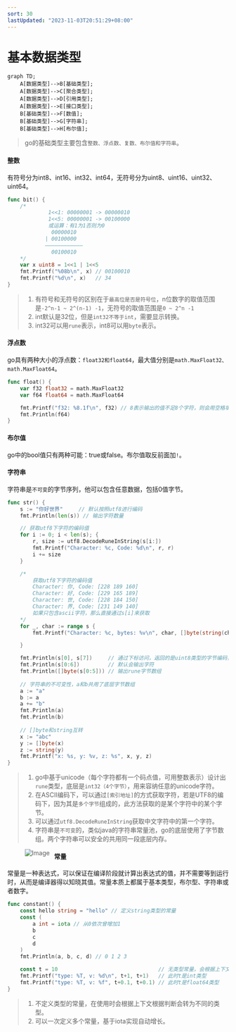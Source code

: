```yaml
---
sort: 30
lastUpdated: "2023-11-03T20:51:29+08:00"
---
```

# 基本数据类型

```mermaid
graph TD;
    A[数据类型]-->B[基础类型];
    A[数据类型]-->C[聚合类型];
    A[数据类型]-->D[引用类型];
    A[数据类型]-->E[接口类型];
    B[基础类型]-->F[数值];
    B[基础类型]-->G[字符串];
    B[基础类型]-->H[布尔值];
```


> go的基础类型主要包含`整数、浮点数、复数、布尔值和字符串`。

#### 整数

有符号分为int8、int16、int32、int64，无符号分为uint8、uint16、uint32、uint64。

```go
func bit() {
	/*
			 1<<1: 00000001 -> 00000010
			 1<<5: 00000001 -> 00100000
			 或运算：有1为1否则为0
			  00000010
			| 00100000
			————————————
		      00100010
	*/
	var x uint8 = 1<<1 | 1<<5
	fmt.Printf("%08b\n", x) // 00100010
	fmt.Printf("%d\n", x)   // 34
}
```



> 1. 有符号和无符号的区别在于`最高位是否是符号位`，n位数字的取值范围是`-2^n-1 ~ 2^(n-1) -1`，无符号的取值范围是`0 ~ 2^n -1`
> 2. int默认是32位，但是`int32不等于int`，需要显示转换。
> 3. int32可以用`rune`表示，int8可以用`byte`表示。

#### 浮点数

go具有两种大小的浮点数：`float32和float64`，最大值分别是`math.MaxFloat32、math.MaxFloat64`。

```go
func float() {
	var f32 float32 = math.MaxFloat32
	var f64 float64 = math.MaxFloat64

	fmt.Printf("f32: %8.1f\n", f32) // 8表示输出的值不足8个字符，则会用空格填充 1表示保留小数点后1位
	fmt.Println(f64)
}
```

#### 布尔值

go中的bool值只有两种可能：true或false。布尔值取反前面加`!`。

#### 字符串

字符串是`不可变`的字节序列，他可以包含任意数据，包括0值字节。

```go
func str() {
	s := "你好世界"     // 默认按照utf8进行编码
	fmt.Println(len(s)) // 输出字符数量

	// 获取utf8下字符的编码值
	for i := 0; i < len(s); {
		r, size := utf8.DecodeRuneInString(s[i:])
		fmt.Printf("Character: %c, Code: %d\n", r, r)
		i += size
	}

	/*
		获取utf8下字符的编码值
		Character: 你, Code: [228 189 160]
		Character: 好, Code: [229 165 189]
		Character: 世, Code: [228 184 150]
		Character: 界, Code: [231 149 140]
		如果只包含ascii字符，那么直接通过s[i]来获取
	*/
	for _, char := range s {
		fmt.Printf("Character: %c, bytes: %v\n", char, []byte(string(char)))

	}

	fmt.Println(s[0], s[7])     // 通过下标访问，返回的是uint8类型的字节编码，即228和184
	fmt.Println(s[0:6])         // 默认会输出字符
	fmt.Println([]byte(s[0:5])) // 输出rune字节数组
	
	// 字符串的不可变性，a和b共用了底层字节数组
	a := "a"
	b := a
	a += "b"
	fmt.Println(a)
	fmt.Println(b)
    
    // []byte和string互转
    x := "abc"
	y := []byte(x)
	z := string(y)
	fmt.Printf("x: %s, y: %v, z: %s", x, y, z)
}
```

> 1. go中基于unicode（每个字符都有一个码点值，可用整数表示）设计出`rune`类型，底层是`int32（4个字节）`，用来容纳任意的unicode字符。
> 2. 在ASCII编码下，可以通过`[索引地址]`的方式获取字符，若是UTF8的编码下，因为其是`多个字节`组成的，此方法获取的是某个字符中的某个字节。
> 3. 可以通过`utf8.DecodeRuneInString`获取中文字符中的第一个字符。
> 4. 字符串是`不可变`的，类似java的字符串常量池，go的底层使用了字节数组。两个字符串可以安全的共用同一段底层内存。
>
> <img src="https://fn.leejay.top:9000/images/2025/01/21/96f48207-2176-4dda-bdec-93adcef48729.png" alt="Image" style="float: left; margin-right: 10px;">

#### 常量

常量是一种表达式，可以保证在编译阶段就计算出表达式的值，并不需要等到运行时，从而是编译器得以知晓其值。常量本质上都属于基本类型，布尔型、字符串或者数字。

```go
func constant() {
	const hello string = "hello" // 定义string类型的常量
	const (
		a int = iota // 从0依次曾增加1
		b
		c
		d
	)
	fmt.Println(a, b, c, d) // 0 1 2 3

	const t = 10                                // 无类型常量，会根据上下文确认转为不同的类型
	fmt.Printf("type: %T, v: %d\n", t+1, t+1)   // 此时t是int类型
	fmt.Printf("type: %T, v: %f", t+0.1, t+0.1) // 此时t是float64类型
}
```

> 1. 不定义类型的常量，在使用时会根据上下文根据判断会转为不同的类型。
> 2. 可以一次定义多个常量，基于iota实现自动增长。